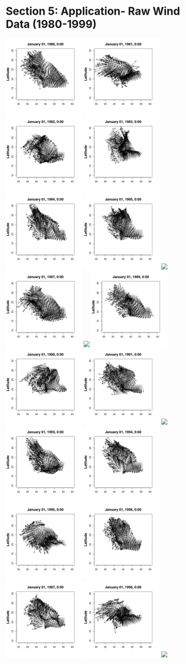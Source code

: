 # Section 5: Application- Raw Wind Data (1980-1999)

<img src="Figures/wind/wind_data_1.gif" width="200"> <img src="Figures/wind/wind_data_2.gif" width="200"> <img src="Figures/wind/wind_data_3.gif" width="200">
<img src="Figures/wind/wind_data_4.gif" width="200">
<img src="Figures/wind/wind_data_5.gif" width="200">
<img src="Figures/wind/wind_data_6.gif" width="200">
<img src="Figures/wind/wind_data_7.gif" width="200">
<img src="Figures/wind/wind_data_8.gif" width="200">
<img src="Figures/wind/wind_data_9.gif" width="200">
<img src="Figures/wind/wind_data_10.gif" width="200">
<img src="Figures/wind/wind_data_11.gif" width="200"> <img src="Figures/wind/wind_data_12.gif" width="200"> <img src="Figures/wind/wind_data_13.gif" width="200">
<img src="Figures/wind/wind_data_14.gif" width="200">
<img src="Figures/wind/wind_data_15.gif" width="200">
<img src="Figures/wind/wind_data_16.gif" width="200">
<img src="Figures/wind/wind_data_17.gif" width="200">
<img src="Figures/wind/wind_data_18.gif" width="200">
<img src="Figures/wind/wind_data_19.gif" width="200">
<img src="Figures/wind/wind_data_20.gif" width="200">
